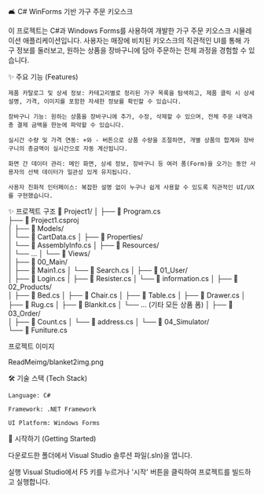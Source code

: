 🛋️ C# WinForms 기반 가구 주문 키오스크

이 프로젝트는 C#과 Windows Forms를 사용하여 개발한 가구 주문 키오스크 시뮬레이션 애플리케이션입니다. 사용자는 매장에 비치된 키오스크의 직관적인 UI를 통해 가구 정보를 둘러보고, 원하는 상품을 장바구니에 담아 주문하는 전체 과정을 경험할 수 있습니다.

✨ 주요 기능 (Features)

    제품 카탈로그 및 상세 정보: 카테고리별로 정리된 가구 목록을 탐색하고, 제품 클릭 시 상세 설명, 가격, 이미지를 포함한 자세한 정보를 확인할 수 있습니다.

    장바구니 기능: 원하는 상품을 장바구니에 추가, 수정, 삭제할 수 있으며, 전체 주문 내역과 총 결제 금액을 한눈에 파악할 수 있습니다.

    실시간 수량 및 가격 연동: +와 - 버튼으로 상품 수량을 조절하면, 개별 상품의 합계와 장바구니의 총금액이 실시간으로 자동 계산됩니다.

    화면 간 데이터 관리: 메인 화면, 상세 정보, 장바구니 등 여러 폼(Form)을 오가는 동안 사용자의 선택 데이터가 일관성 있게 유지됩니다.

    사용자 친화적 인터페이스: 복잡한 설명 없이 누구나 쉽게 사용할 수 있도록 직관적인 UI/UX를 구현했습니다.



✨ 프로젝트 구조
📁 Project1/
│
├── 📄 Program.cs                 
├── 📄 Project1.csproj            
│
├── 📁 Models/                     
│   └── 📄 CartData.cs
│
├── 📁 Properties/                
│   └── 📄 AssemblyInfo.cs
│
├── 📁 Resources/                 
│   └── ...
│
└── 📁 Views/                     
    │
    ├── 📁 00_Main/               
    │   ├── 📄 Main1.cs
    │   └── 📄 Search.cs
    │
    ├── 📁 01_User/               
    │   ├── 📄 Login.cs
    │   ├── 📄 Resister.cs
    │   └── 📄 information.cs
    │
    ├── 📁 02_Products/           
    │   ├── 📄 Bed.cs
    │   ├── 📄 Chair.cs
    │   ├── 📄 Table.cs
    │   ├── 📄 Drawer.cs
    │   ├── 📄 Rug.cs
    │   ├── 📄 Blankit.cs
    │   └── ... (기타 모든 상품 폼)
    │
    ├── 📁 03_Order/              
    │   ├── 📄 Count.cs
    │   └── 📄 address.cs
    │
    └── 📁 04_Simulator/          
        └── 📄 Funiture.cs

프로젝트 이미지

ReadMeimg/blanket2img.png

🛠️ 기술 스택 (Tech Stack)

    Language: C#

    Framework: .NET Framework

    UI Platform: Windows Forms

🚀 시작하기 (Getting Started)

다운로드한 폴더에서 Visual Studio 솔루션 파일(.sln)을 엽니다.

실행
Visual Studio에서 F5 키를 누르거나 '시작' 버튼을 클릭하여 프로젝트를 빌드하고 실행합니다.
